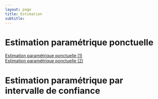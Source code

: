 ```yaml
---
layout: page
title: Estimation
subtitle: 
---
```


# Estimation paramétrique ponctuelle

[Estimation paramétrique ponctuelle (1)](estimation_parametrique_ponctuelle/estim_param_ponc_1.md) <br/>
[Estimation paramétrique ponctuelle (2)](estimation_parametrique_ponctuelle/estim_param_ponc_2.md)


# Estimation paramétrique par intervalle de confiance
